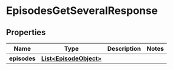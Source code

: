 

# EpisodesGetSeveralResponse


## Properties

| Name | Type | Description | Notes |
|------------ | ------------- | ------------- | -------------|
|**episodes** | [**List&lt;EpisodeObject&gt;**](EpisodeObject.md) |  |  |




